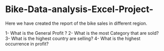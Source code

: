 # Bike-Data-analysis-Excel-Project-
Here we have created the report of the bike sales in different region. 


1- What is the General Profit ? 
2- What is the most Category that are sold?
3- What is the highest country are selling?
4- What is the highest occurrence in profit?
